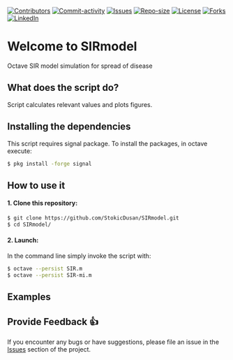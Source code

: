 [![Contributors][contributors-shield]][contributors-url]
[![Commit-activity][commit-activity-shield]][commit-activity-url]
[![Issues][issues-shield]][issues-url]
[![Repo-size][repo-size-shield]][repo-size-url]
[![License][license-shield]][license-url]
[![Forks][forks-shield]][forks-url]
[![LinkedIn][linkedin-shield]][linkedin-url]

# Welcome to SIRmodel
Octave SIR model simulation for spread of disease

## What does the script do?
Script calculates relevant values and plots figures.

## Installing the dependencies
This script requires signal package. To install the packages, in octave execute:
```bash
$ pkg install -forge signal
```
## How to use it
#### 1. Clone this repository:
```bash
$ git clone https://github.com/StokicDusan/SIRmodel.git
$ cd SIRmodel/
```
#### 2. Launch:
In the command line simply invoke the script with:
```bash
$ octave --persist SIR.m
$ octave --persist SIR-mi.m
```

## Examples

## Provide Feedback 👍

If you encounter any bugs or have suggestions, please file an issue in the
[Issues][issues-url]
section of the project.

[contributors-shield]: https://img.shields.io/github/contributors/StokicDusan/SIRmodel
[contributors-url]: https://github.com/StokicDusan/SIRmodel/graphs/contributors
[forks-shield]: https://img.shields.io/github/forks/StokicDusan/SIRmodel?style=social
[forks-url]: https://github.com/StokicDusan/SIRmodel/network/members
[issues-shield]: https://img.shields.io/github/issues/StokicDusan/SIRmodel
[issues-url]: https://github.com/StokicDusan/SIRmodel/issues
[commit-activity-shield]: https://img.shields.io/github/last-commit/StokicDusan/SIRmodel
[commit-activity-url]: https://github.com/StokicDusan/SIRmodel/graphs/commit-activity
[license-url]: https://github.com/StokicDusan/SIRmodel/blob/main/LICENSE
[license-shield]: https://img.shields.io/github/license/StokicDusan/SIRmodel
[repo-size-shield]: https://img.shields.io/github/repo-size/StokicDusan/SIRmodel
[repo-size-url]: https://img.shields.io/github/repo-size/StokicDusan/SIRmodel
[linkedin-shield]: https://img.shields.io/badge/LinkedIn-0077B5?style=plastice&logo=linkedin&logoColor=white
[linkedin-url]: https://linkedin.com/in/stokicdusan
